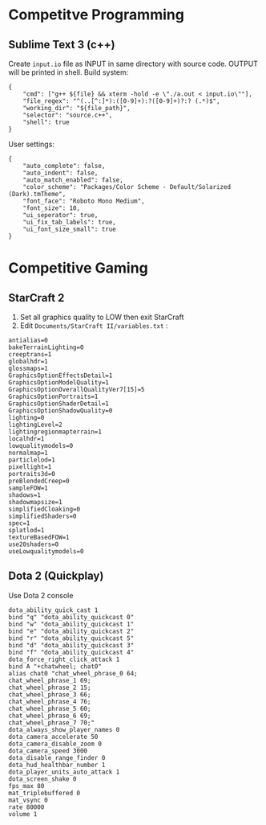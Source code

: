 # Competitve Programming
## Sublime Text 3 (c++)
Create ``input.io`` file as INPUT in same directory with source code. OUTPUT will be printed in shell.
Build system: 
```
{
	"cmd": ["g++ ${file} && xterm -hold -e \"./a.out < input.io\""], 
	"file_regex": "^(..[^:]*):([0-9]+):?([0-9]+)?:? (.*)$",
	"working_dir": "${file_path}",
	"selector": "source.c++",
	"shell": true
}
```
User settings:
```
{
	"auto_complete": false,
	"auto_indent": false,
	"auto_match_enabled": false,
	"color_scheme": "Packages/Color Scheme - Default/Solarized (Dark).tmTheme",
	"font_face": "Roboto Mono Medium",
	"font_size": 10,
	"ui_seperator": true,
	"ui_fix_tab_labels": true,
	"ui_font_size_small": true
}
```

# Competitive Gaming
## StarCraft 2 
1. Set all graphics quality to LOW then exit StarCraft
2. Edit ``Documents/StarCraft II/variables.txt`` :

```
antialias=0
bakeTerrainLighting=0
creeptrans=1
globalhdr=1
glossmaps=1
GraphicsOptionEffectsDetail=1
GraphicsOptionModelQuality=1
GraphicsOptionOverallQualityVer7[15]=5
GraphicsOptionPortraits=1
GraphicsOptionShaderDetail=1
GraphicsOptionShadowQuality=0
lighting=0
lightingLevel=2
lightingregionmapterrain=1
localhdr=1
lowqualitymodels=0
normalmap=1
particlelod=1
pixellight=1
portraits3d=0
preBlendedCreep=0
sampleFOW=1
shadows=1
shadowmapsize=1
simplifiedCloaking=0
simplifiedShaders=0
spec=1
splatlod=1
textureBasedFOW=1
use20shaders=0
useLowqualitymodels=0
```


## Dota 2 (Quickplay)
Use Dota 2 console
```
dota_ability_quick_cast 1
bind "q" "dota_ability_quickcast 0"
bind "w" "dota_ability_quickcast 1"
bind "e" "dota_ability_quickcast 2"
bind "r" "dota_ability_quickcast 5"
bind "d" "dota_ability_quickcast 3"
bind "f" "dota_ability_quickcast 4"
dota_force_right_click_attack 1
bind A "+chatwheel; chat0" 
alias chat0 "chat_wheel_phrase_0 64;
chat_wheel_phrase_1 69;
chat_wheel_phrase_2 15;
chat_wheel_phrase_3 66;
chat_wheel_phrase_4 76;
chat_wheel_phrase_5 60;
chat_wheel_phrase_6 69;
chat_wheel_phrase_7 70;"
dota_always_show_player_names 0
dota_camera_accelerate 50
dota_camera_disable_zoom 0
dota_camera_speed 3000
dota_disable_range_finder 0
dota_hud_healthbar_number 1
dota_player_units_auto_attack 1
dota_screen_shake 0
fps_max 80
mat_triplebuffered 0
mat_vsync 0
rate 80000
volume 1
```
